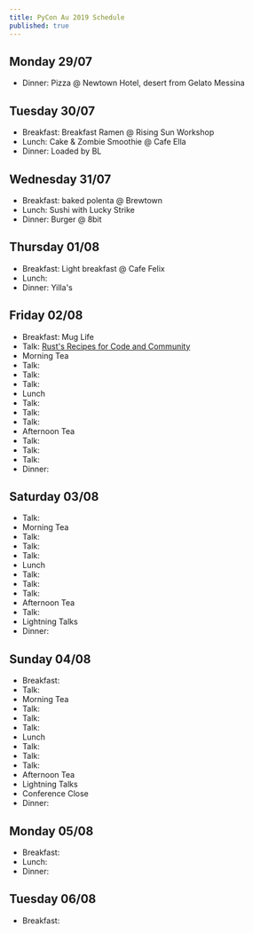 ```yaml
---
title: PyCon Au 2019 Schedule
published: true
---
```

## Monday 29/07
 * Dinner: Pizza @ Newtown Hotel, desert from Gelato Messina

## Tuesday 30/07
 * Breakfast: Breakfast Ramen @ Rising Sun Workshop
 * Lunch: Cake & Zombie Smoothie @ Cafe Ella
 * Dinner: Loaded by BL

## Wednesday 31/07
 * Breakfast: baked polenta @ Brewtown
 * Lunch: Sushi with Lucky Strike
 * Dinner: Burger @ 8bit

## Thursday 01/08
 * Breakfast: Light breakfast @ Cafe Felix
 * Lunch:
 * Dinner: Yilla's

## Friday 02/08
 * Breakfast: Mug Life
 * Talk: [Rust's Recipes for Code and Community](https://2019.pycon-au.org/talks/rust-s-recipes-for-code-and-community)
 * Morning Tea
 * Talk:
 * Talk:
 * Talk:
 * Lunch
 * Talk:
 * Talk:
 * Talk:
 * Afternoon Tea
 * Talk:
 * Talk:
 * Talk:
 * Dinner:

## Saturday 03/08
 * Talk:
 * Morning Tea
 * Talk:
 * Talk:
 * Talk:
 * Lunch
 * Talk:
 * Talk:
 * Talk:
 * Afternoon Tea
 * Talk:
 * Lightning Talks
 * Dinner:

## Sunday 04/08
 * Breakfast:
 * Talk:
 * Morning Tea
 * Talk:
 * Talk:
 * Talk:
 * Lunch
 * Talk:
 * Talk:
 * Talk:
 * Afternoon Tea
 * Lightning Talks
 * Conference Close
 * Dinner:

## Monday 05/08
 * Breakfast:
 * Lunch:
 * Dinner:

## Tuesday 06/08
 * Breakfast:
